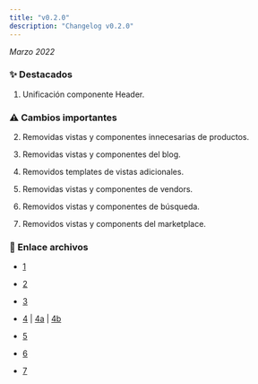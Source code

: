 ```yaml
---
title: "v0.2.0"
description: "Changelog v0.2.0"
---
```


_Marzo 2022_

### ✨ Destacados

1. Unificación componente Header.

### ⚠️ Cambios importantes

2. Removidas vistas y componentes innecesarias de productos.

3. Removidas vistas y componentes del blog.

4. Removidos templates de vistas adicionales.

5. Removidas vistas y componentes de vendors.

6. Removidos vistas y componentes de búsqueda.

7. Removidos vistas y components del marketplace.

### 🔗 Enlace archivos

- [1](https://github.com/Novanet-Studio/farine-fe/commit/a36a4217a0595485594c70a0c55a2be4cc6db88e)

- [2](https://github.com/Novanet-Studio/farine-fe/commit/3f4292718ed005b8d8291d4b112fdd946ef14e69)

- [3](https://github.com/Novanet-Studio/farine-fe/commit/9d6fb329ca47030c744793db19e87c881717d70e)

- [4](https://github.com/Novanet-Studio/farine-fe/tree/46293a113c37dfaaa4a1df9aa2eecbf7f90b8191) | [4a](https://github.com/Novanet-Studio/farine-fe/commit/09cb6427f076e8888f4c94854b97d72cc8a2e86a) | [4b](https://github.com/Novanet-Studio/farine-fe/commit/db5aa0601a5f64ad6935d16ad646f559e712178c)

- [5](https://github.com/Novanet-Studio/farine-fe/commit/4e58149fedba73004119eaa77aad107176cdb631)

- [6](https://github.com/Novanet-Studio/farine-fe/commit/65ac78fce574ace5ff4d165b6904b680b560a9e0)

- [7](https://github.com/Novanet-Studio/farine-fe/commit/46293a113c37dfaaa4a1df9aa2eecbf7f90b8191)
